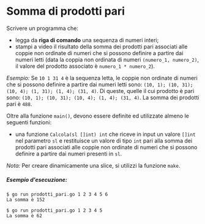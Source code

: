 # Somma di prodotti pari

Scrivere un programma che:
 
 * legga da **riga di comando** una sequenza di numeri interi;
 * stampi a video il risultato della somma dei prodotti pari associati alle coppie non ordinate di numeri che si possono definire a partire dai numeri letti (data la coppia non ordinata di numeri `(numero_1, numero_2)`, il valore del prodotto associato è `numero_1 * numero_2`).

*Esempio:* Se `10 1 31 4` è la sequenza letta, le coppie non ordinate di numeri che si possono definire a partire dai numeri letti sono: `(10, 1); (10, 31); (10, 4); (1, 31); (1, 4); (31, 4)`. Di queste, quelle il cui prodotto è pari sono: `(10, 1); (10, 31); (10, 4); (1, 4); (31, 4)`. La somma dei prodotti pari è `488`.

Oltre alla funzione `main()`, devono essere definite ed utilizzate almeno le seguenti funzioni:
* una funzione `Calcola(sl []int) int` che riceve in input un valore `[]int` nel parametro `sl` e restituisce un valore di tipo `int` pari alla somma dei prodotti pari associati alle coppie non ordinate di numeri che si possono definire a partire dai numeri presenti in `sl`. 

*Nota:* Per creare dinamicamente una slice, si utilizzi la funzione `make`.

##### Esempio d'esecuzione:

```text
$ go run prodotti_pari.go 1 2 3 4 5 6
La somma è 152

$ go run prodotti_pari.go 1 2 3 4 5  
La somma è 62
```
